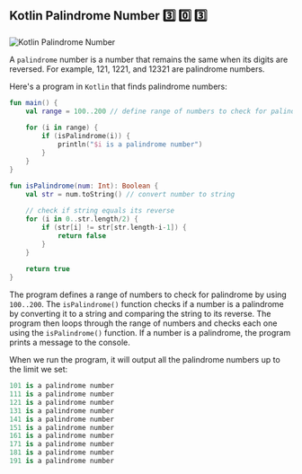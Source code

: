 ## Kotlin Palindrome Number 3️⃣ 0️⃣ 3️⃣

![Kotlin Palindrome Number](https://inoxoft.com/wp-content/uploads/2018/12/Reasons-why-Kotlin-is-the-best-programming-language-for-Android-developers@3x-100-1.jpg)

A `palindrome` number is a number that remains the same when its digits are reversed. 
For example, 121, 1221, and 12321 are palindrome numbers.

Here's a program in `Kotlin` that finds palindrome numbers:

```kotlin
fun main() {
    val range = 100..200 // define range of numbers to check for palindrome
    
    for (i in range) {
        if (isPalindrome(i)) {
            println("$i is a palindrome number")
        }
    }
}

fun isPalindrome(num: Int): Boolean {
    val str = num.toString() // convert number to string
    
    // check if string equals its reverse
    for (i in 0..str.length/2) {
        if (str[i] != str[str.length-i-1]) {
            return false
        }
    }
    
    return true
}
```
The program defines a range of numbers to check for palindrome by using `100..200`. The `isPalindrome()` function checks if a number is a palindrome by converting it to a string and comparing the string to its reverse. The program then loops through the range of numbers and checks each one using the `isPalindrome()` function. If a number is a palindrome, the program prints a message to the console.

When we run the program, it will output all the palindrome numbers up to the limit we set:

```kotlin
101 is a palindrome number
111 is a palindrome number
121 is a palindrome number
131 is a palindrome number
141 is a palindrome number
151 is a palindrome number
161 is a palindrome number
171 is a palindrome number
181 is a palindrome number
191 is a palindrome number
```
